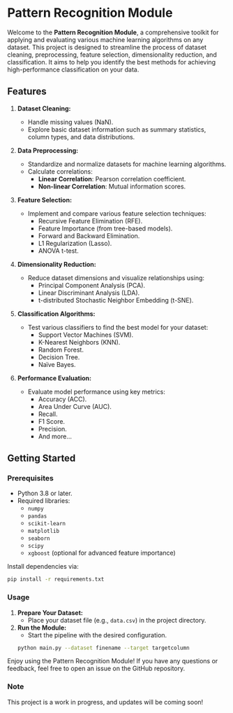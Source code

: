 # Pattern Recognition Module

Welcome to the **Pattern Recognition Module**, a comprehensive toolkit for applying and evaluating various machine learning algorithms on any dataset. This project is designed to streamline the process of dataset cleaning, preprocessing, feature selection, dimensionality reduction, and classification. It aims to help you identify the best methods for achieving high-performance classification on your data.

## Features

1. **Dataset Cleaning:**
   - Handle missing values (NaN).
   - Explore basic dataset information such as summary statistics, column types, and data distributions.

2. **Data Preprocessing:**
   - Standardize and normalize datasets for machine learning algorithms.
   - Calculate correlations:
     - **Linear Correlation**: Pearson correlation coefficient.
     - **Non-linear Correlation**: Mutual information scores.

3. **Feature Selection:**
   - Implement and compare various feature selection techniques:
     - Recursive Feature Elimination (RFE).
     - Feature Importance (from tree-based models).
     - Forward and Backward Elimination.
     - L1 Regularization (Lasso).
     - ANOVA t-test.

4. **Dimensionality Reduction:**
   - Reduce dataset dimensions and visualize relationships using:
     - Principal Component Analysis (PCA).
     - Linear Discriminant Analysis (LDA).
     - t-distributed Stochastic Neighbor Embedding (t-SNE).

5. **Classification Algorithms:**
   - Test various classifiers to find the best model for your dataset:
     - Support Vector Machines (SVM).
     - K-Nearest Neighbors (KNN).
     - Random Forest.
     - Decision Tree.
     - Naïve Bayes.

6. **Performance Evaluation:**
   - Evaluate model performance using key metrics:
     - Accuracy (ACC).
     - Area Under Curve (AUC).
     - Recall.
     - F1 Score.
     - Precision.
     - And more...

## Getting Started

### Prerequisites
- Python 3.8 or later.
- Required libraries:
  - `numpy`
  - `pandas`
  - `scikit-learn`
  - `matplotlib`
  - `seaborn`
  - `scipy`
  - `xgboost` (optional for advanced feature importance)

Install dependencies via:
```bash
pip install -r requirements.txt
```

### Usage
1. **Prepare Your Dataset:**
   - Place your dataset file (e.g., `data.csv`) in the project directory.
2. **Run the Module:**
   - Start the pipeline with the desired configuration.
   ```bash
   python main.py --dataset finename --target targetcolumn
   ```


Enjoy using the Pattern Recognition Module! If you have any questions or feedback, feel free to open an issue on the GitHub repository.

### Note
This project is a work in progress, and updates will be coming soon!


